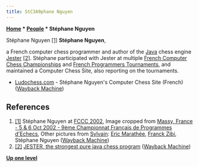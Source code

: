```yaml
---
title: StC3A9phane Nguyen
---
```

**[Home](Home "Home") \* [People](People "People") \* Stéphane Nguyen**



 [](File:St%C3%A9phaneNguyen.jpg) Stéphane Nguyen <a id="cite-note-1" href="#cite-ref-1">[1]</a> 
**Stéphane Nguyen**,  

a French computer chess programmer and author of the [Java](Java "Java") chess engine [Jester](Jester "Jester") <a id="cite-note-2" href="#cite-ref-2">[2]</a>.
Stéphane participated with Jester at multiple [French Computer Chess Championships](French_Computer_Chess_Championship "French Computer Chess Championship") and [French Programmers Tournaments](French_Programmers_Tournament "French Programmers Tournament"), and maintained a Computer Chess Site, also reporting on the tournaments.






* [Ludochess.com](http://web.archive.org/web/20121030040515/http://www.ludochess.com/dotcom/accueil.php3) - Stéphane Nguyen's Computer Chess Site (French) ([Wayback Machine](https://en.wikipedia.org/wiki/Wayback_Machine))


## References


1. <a id="cite-ref-1" href="#cite-note-1">[1]</a> Stéphane Nguyen at [FCCC 2002](FCCC_2002 "FCCC 2002"), Image cropped from [Massy, France - 5 & 6 Oct 2002 - 9ème Championnat Français de Programmes d'Echecs](http://web.archive.org/web/20090419012000/http://www.ludochess.com/fccc2002/tournoi.php3), Other pictures from [Sylvain](Sylvain_Renard "Sylvain Renard"): [Eric Marathée](Eric_Marath%C3%A9e "Eric Marathée"), [Franck Zibi](Franck_Zibi "Franck Zibi"), Stéphane Nguyen ([Wayback Machine](https://en.wikipedia.org/wiki/Wayback_Machine))
2. <a id="cite-ref-2" href="#cite-note-2">[2]</a> [JESTER, the strongest pure java chess program](http://web.archive.org/web/20070329055806/http://www.ludochess.com/jester_eng/jester_eng.php3) ([Wayback Machine](https://en.wikipedia.org/wiki/Wayback_Machine))

**[Up one level](People "People")**







 
